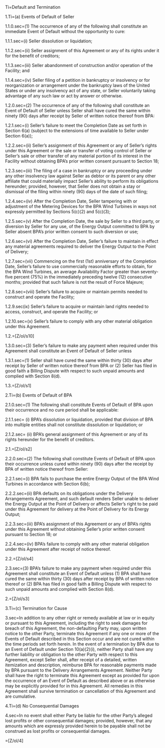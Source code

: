 Ti=Default and Termination

1.Ti=(a) Events of Default of Seller

1.1.0.sec=(1) The occurrence of any of the following shall constitute an immediate Event of Default without the opportunity to cure:

1.1.1.sec=(i) Seller dissolution or liquidation;

1.1.2.sec=(ii) Seller assignment of this Agreement or any of its rights under it for the benefit of creditors;

1.1.3.sec=(iii) Seller abandonment of construction and/or operation of the Facility; and

1.1.4.sec=(iv) Seller filing of a petition in bankruptcy or insolvency or for reorganization or arrangement under the bankruptcy laws of the United States or under any insolvency act of any state, or Seller voluntarily taking advantage of any such law or act by answer or otherwise.

1.2.0.sec=(2) The occurrence of any of the following shall constitute an Event of Default of Seller unless Seller shall have cured the same within ninety (90) days after receipt by Seller of written notice thereof from BPA:

1.2.1.sec=(i) Seller’s failure to meet the Completion Date as set forth in Section 6(a) (subject to the extensions of time available to Seller under Section 6(a));

1.2.2.sec=(ii) Seller’s assignment of this Agreement or any of Seller’s rights under this Agreement or the sale or transfer of voting control of Seller or Seller’s sale or other transfer of any material portion of its interest in the Facility without obtaining BPA’s prior written consent pursuant to Section 18;

1.2.3.sec=(iii) The filing of a case in bankruptcy or any proceeding under any other insolvency law against Seller as debtor or its parent or any other affiliate that could materially impact Seller’s ability to perform its obligations hereunder; provided, however, that Seller does not obtain a stay or dismissal of the filing within ninety (90) days of the date of such filing;

1.2.4.sec=(iv) After the Completion Date, Seller tampering with or adjustment of the Metering Devices for the BPA Wind Turbines in ways not expressly permitted by Sections 5(c)(2) and 5(c)(3);

1.2.5.sec=(v) After the Completion Date, the sale by Seller to a third party, or diversion by Seller for any use, of the Energy Output committed to BPA by Seller absent BPA’s prior written consent to such diversion or use;

1.2.6.sec=(vi) After the Completion Date, Seller’s failure to maintain in effect any material agreements required to deliver the Energy Output to the Point of Delivery;

1.2.7.sec=(vii) Commencing on the first (1st) anniversary of the Completion Date, Seller’s failure to use commercially reasonable efforts to obtain, for the BPA Wind Turbines, an average Availability Factor greater than seventy-five percent (75%) in the immediately preceding twelve (12) consecutive months; provided that such failure is not the result of Force Majeure;

1.2.8.sec=(viii) Seller’s failure to acquire or maintain permits needed to construct and operate the Facility;

1.2.9.sec(ix) Seller’s failure to acquire or maintain land rights needed to access, construct, and operate the Facility; or

1.2.10.sec=(x) Seller’s failure to comply with any other material obligation under this Agreement.

1.2.=[Z/ol/s10]

1.3.0.sec=(3) Seller’s failure to make any payment when required under this Agreement shall constitute an Event of Default of Seller unless

1.3.1.sec=(1) Seller shall have cured the same within thirty (30) days after receipt by Seller of written notice thereof from BPA or (2) Seller has filed in good faith a Billing Dispute with respect to such unpaid amounts and complied with Section 8(d).

1.3.=[Z/ol/s1]

2.Ti=(b) Events of Default of BPA

2.1.0.sec=(1) The following shall constitute Events of Default of BPA upon their occurrence and no cure period shall be applicable:

2.1.1.sec= (i) BPA’s dissolution or liquidation, provided that division of BPA into multiple entities shall not constitute dissolution or liquidation; or

2.1.2.sec= (ii) BPA’s general assignment of this Agreement or any of its rights hereunder for the benefit of creditors.

2.1.=[Z/ol/s2]

2.2.0.sec=(2) The following shall constitute Events of Default of BPA upon their occurrence unless cured within ninety (90) days after the receipt by BPA of written notice thereof from Seller:

2.2.1.sec=(i) BPA fails to purchase the entire Energy Output of the BPA Wind Turbines in accordance with Section 6(b);

2.2.2.sec=(ii) BPA defaults on its obligations under the Delivery Arrangements Agreement, and such default renders Seller unable to deliver the Energy Output at the Point of Delivery or affects Seller’s right to be paid under this Agreement for delivery at the Point of Delivery for its Energy Output;

2.2.3.sec=(iii) BPA’s assignment of this Agreement or any of BPA’s rights under this Agreement without obtaining Seller’s prior written consent pursuant to Section 18; or

2.2.4.sec=(iv) BPA’s failure to comply with any other material obligation under this Agreement after receipt of notice thereof.

2.2.=[Z/ol/s4]

2.3.sec=(3) BPA’s failure to make any payment when required under this Agreement shall constitute an Event of Default unless (1) BPA shall have cured the same within thirty (30) days after receipt by BPA of written notice thereof or (2) BPA has filed in good faith a Billing Dispute with respect to such unpaid amounts and complied with Section 8(d).

2.=[Z/ol/s3]


3.Ti=(c) Termination for Cause

3.sec=In addition to any other right or remedy available at law or in equity or pursuant to this Agreement, including the right to seek damages for breach of this Agreement, the non-defaulting Party may, upon written notice to the other Party, terminate this Agreement if any one or more of the Events of Default described in this Section occur and are not cured within the time periods set forth herein. In the event of a termination by BPA due to an Event of Default under Section 10(a)(2)(i), neither Party shall have any further liability or obligation to the other Party with respect to this Agreement, except Seller shall, after receipt of a detailed, written itemization and description, reimburse BPA for reasonable payments made by BPA pursuant to the Delivery Arrangements Agreement. Neither Party shall have the right to terminate this Agreement except as provided for upon the occurrence of an Event of Default as described above or as otherwise may be explicitly provided for in this Agreement. All remedies in this Agreement shall survive termination or cancellation of this Agreement and are cumulative.

4.Ti=(d) No Consequential Damages

4.sec=In no event shall either Party be liable for the other Party’s alleged lost profits or other consequential damages; provided, however, that any amounts which are expressly provided herein to be payable shall not be construed as lost profits or consequential damages.

=[Z/ol/4]

